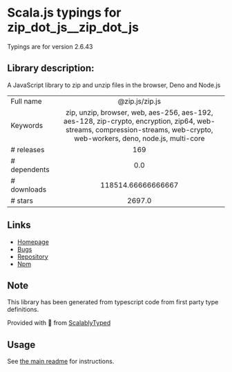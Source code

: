 
# Scala.js typings for zip_dot_js__zip_dot_js

Typings are for version 2.6.43

## Library description:
A JavaScript library to zip and unzip files in the browser, Deno and Node.js

|                    |                 |
| ------------------ | :-------------: |
| Full name          | @zip.js/zip.js |
| Keywords           | zip, unzip, browser, web, aes-256, aes-192, aes-128, zip-crypto, encryption, zip64, web-streams, compression-streams, web-crypto, web-workers, deno, node.js, multi-core |
| # releases         | 169 |
| # dependents       | 0.0 |
| # downloads        | 118514.66666666667 |
| # stars            | 2697.0 |

## Links
- [Homepage](https://gildas-lormeau.github.io/zip.js)
- [Bugs](https://github.com/gildas-lormeau/zip.js/issues)
- [Repository](https://github.com/gildas-lormeau/zip.js)
- [Npm](https://www.npmjs.com/package/%40zip.js%2Fzip.js)
    


## Note
This library has been generated from typescript code from first party type definitions.

Provided with :purple_heart: from [ScalablyTyped](https://github.com/oyvindberg/ScalablyTyped)

## Usage
See [the main readme](../../readme.md) for instructions.


